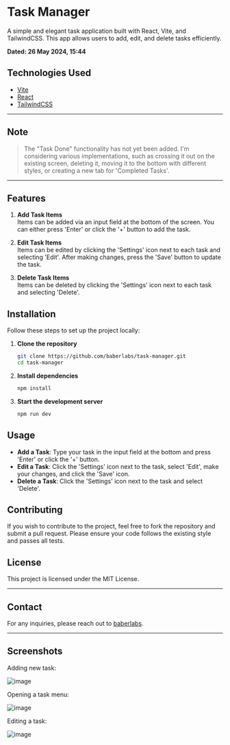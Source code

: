# Task Manager

A simple and elegant task application built with React, Vite, and TailwindCSS. This app allows users to add, edit, and delete tasks efficiently.

**Dated: 26 May 2024, 15:44**

## Technologies Used

- [Vite](https://vitejs.dev/)
- [React](https://reactjs.org/)
- [TailwindCSS](https://tailwindcss.com/)

---

## Note

> The "Task Done" functionality has not yet been added. I'm considering various implementations, such as crossing it out on the existing screen, deleting it, moving it to the bottom with different styles, or creating a new tab for 'Completed Tasks'.

---

## Features

1. **Add Task Items**  
   Items can be added via an input field at the bottom of the screen. You can either press 'Enter' or click the '+' button to add the task.

2. **Edit Task Items**  
   Items can be edited by clicking the 'Settings' icon next to each task and selecting 'Edit'. After making changes, press the 'Save' button to update the task.

3. **Delete Task Items**  
   Items can be deleted by clicking the 'Settings' icon next to each task and selecting 'Delete'.

## Installation

Follow these steps to set up the project locally:

1. **Clone the repository**

   ```sh
   git clone https://github.com/baberlabs/task-manager.git
   cd task-manager
   ```

2. **Install dependencies**

   ```sh
   npm install
   ```

3. **Start the development server**
   ```sh
   npm run dev
   ```

## Usage

- **Add a Task**: Type your task in the input field at the bottom and press 'Enter' or click the '+' button.
- **Edit a Task**: Click the 'Settings' icon next to the task, select 'Edit', make your changes, and click the 'Save' icon.
- **Delete a Task**: Click the 'Settings' icon next to the task and select 'Delete'.

## Contributing

If you wish to contribute to the project, feel free to fork the repository and submit a pull request. Please ensure your code follows the existing style and passes all tests.

## License

This project is licensed under the MIT License.

---

## Contact

For any inquiries, please reach out to [baberlabs](https://github.com/baberlabs).

---

## Screenshots

Adding new task:

![image](https://github.com/baberlabs/task-manager/assets/125814185/3c7f5281-2a3a-47b5-895a-af4c63c0a3b7)

Opening a task menu:

![image](https://github.com/baberlabs/task-manager/assets/125814185/95158098-3d0f-4696-a5d5-f2eb922f1a8f)

Editing a task:

![image](https://github.com/baberlabs/task-manager/assets/125814185/8a0cd82a-4bc4-4a3f-9506-d8201942505e)

